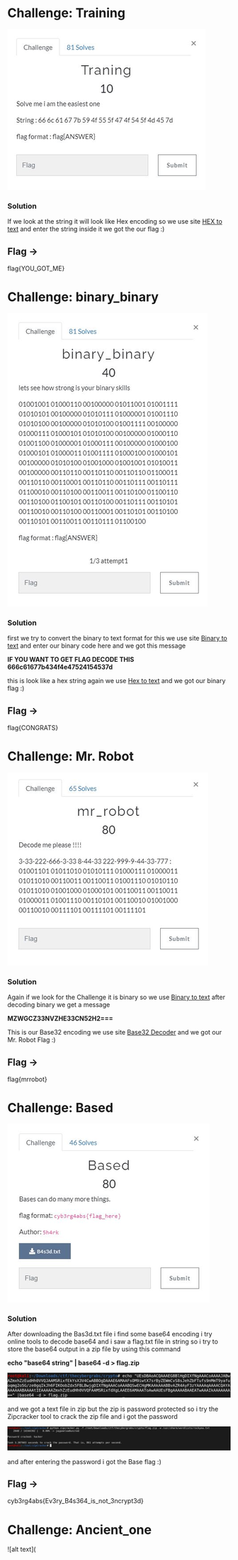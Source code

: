 # Challenge: Training

![alt text](https://github.com/VulnFreak/The-Cyber-Grabs-CTF/blob/master/Images/taining.JPG)

### Solution
If we look at the string it will look like Hex encoding so we use site [HEX to text](http://www.unit-conversion.info/texttools/hexadecimal/) and enter the string inside it 
we got the our flag :)

## Flag ->
flag{YOU_GOT_ME}

# Challenge: binary_binary

![alt text](https://github.com/VulnFreak/The-Cyber-Grabs-CTF/blob/master/Images/binary_binary.JPG)

### Solution 
first we try to convert the binary to text format for this we use site [Binary to text](https://www.rapidtables.com/convert/number/binary-to-ascii.html) 
and enter our binary code here and we got this message 

**IF YOU WANT TO GET FLAG DECODE THIS 666c61677b434f4e47524154537d**

this is look like a hex string again we use [Hex to text](http://www.unit-conversion.info/texttools/hexadecimal/) and we got our binary flag :)

## Flag ->
flag{CONGRATS}

# Challenge: Mr. Robot

![alt text](https://github.com/VulnFreak/The-Cyber-Grabs-CTF/blob/master/Images/mr_robot.JPG)

### Solution 

Again if we look for the Challenge it is binary so we use [Binary to text](https://www.rapidtables.com/convert/number/binary-to-ascii.html)
after decoding binary we get a message 

**MZWGCZ33NVZHE33CN52H2===**

This is our Base32 encoding we use site [Base32 Decoder](https://emn178.github.io/online-tools/base32_decode.html) and we got our Mr. Robot Flag :)

## Flag ->
flag{mrrobot}

# Challenge: Based

![alt text](https://github.com/VulnFreak/The-Cyber-Grabs-CTF/blob/master/Images/bas3d.JPG)

### Solution
After downloading the Bas3d.txt file i find some base64 encoding i try online tools to decode base64 and i saw a flag.txt file in string so
i try to store the base64 output in a zip file by using this command 

**echo "base64 string"  | base64 -d > flag.zip**

![alt text](https://github.com/VulnFreak/The-Cyber-Grabs-CTF/blob/master/Images/base01.jpeg)


and we got a text file in zip but the zip is password protected so i try the Zipcracker tool to crack the zip file and i got the password 

![alt text](https://github.com/VulnFreak/The-Cyber-Grabs-CTF/blob/master/Images/base02.jpeg)

and after entering the password i got the Base flag :)

## Flag ->
cyb3rg4abs{Ev3ry_B4s364_is_not_3ncrypt3d}

# Challenge: Ancient_one

![alt text](
